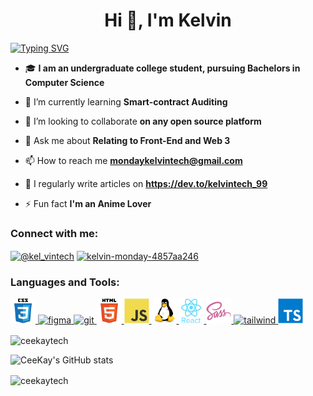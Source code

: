 <h1 align="center">Hi 👋, I'm Kelvin</h1>

<a href="https://git.io/typing-svg"><img src="https://readme-typing-svg.demolab.com?font=Fira+Code&size=21&pause=1000&color=1AA9F7&center=true&vCenter=true&width=435&lines=Computer+science+student+;A+Blockchain+Engineer;A+SmartContract+Engineer;+Security+Researcher+and+Writer;Open+source+Enthusiast" alt="Typing SVG" /></a>

- 🎓 **I am an undergraduate college student, pursuing Bachelors in Computer Science**

- 🌱 I’m currently learning **Smart-contract Auditing**

- 💞️ I’m looking to collaborate **on any open source platform**

- 💬 Ask me about **Relating to Front-End and Web 3**

- 📫 How to reach me **mondaykelvintech@gmail.com**

- 📝 I regularly write articles on **https://dev.to/kelvintech_99**

- ⚡ Fun fact **I'm an Anime Lover**

<h3 align="left">Connect with me:</h3>
<p align="left">
<a href="https://twitter.com/@kel_vintech" target="blank"><img align="center" src="https://raw.githubusercontent.com/rahuldkjain/github-profile-readme-generator/master/src/images/icons/Social/twitter.svg" alt="@kel_vintech" height="30" width="40" /></a>
  <a href="https://linkedin.com/in/kelvin-monday-4857aa246" target="blank"><img align="center" src="https://raw.githubusercontent.com/rahuldkjain/github-profile-readme-generator/master/src/images/icons/Social/linked-in-alt.svg" alt="kelvin-monday-4857aa246" height="30" width="40" /></a>
  
</p>

<h3 align="left">Languages and Tools:</h3>
<p align="left"> <a href="https://www.w3schools.com/css/" target="_blank" rel="noreferrer"> <img src="https://raw.githubusercontent.com/devicons/devicon/master/icons/css3/css3-original-wordmark.svg" alt="css3" width="40" height="40"/> </a> <a href="https://www.figma.com/" target="_blank" rel="noreferrer"> <img src="https://www.vectorlogo.zone/logos/figma/figma-icon.svg" alt="figma" width="40" height="40"/> </a> <a href="https://git-scm.com/" target="_blank" rel="noreferrer"> <img src="https://www.vectorlogo.zone/logos/git-scm/git-scm-icon.svg" alt="git" width="40" height="40"/> </a> <a href="https://www.w3.org/html/" target="_blank" rel="noreferrer"> <img src="https://raw.githubusercontent.com/devicons/devicon/master/icons/html5/html5-original-wordmark.svg" alt="html5" width="40" height="40"/> </a> <a href="https://developer.mozilla.org/en-US/docs/Web/JavaScript" target="_blank" rel="noreferrer"> <img src="https://raw.githubusercontent.com/devicons/devicon/master/icons/javascript/javascript-original.svg" alt="javascript" width="40" height="40"/> </a> <a href="https://www.linux.org/" target="_blank" rel="noreferrer"> <img src="https://raw.githubusercontent.com/devicons/devicon/master/icons/linux/linux-original.svg" alt="linux" width="40" height="40"/> </a>  <a href="https://reactjs.org/" target="_blank" rel="noreferrer"> <img src="https://raw.githubusercontent.com/devicons/devicon/master/icons/react/react-original-wordmark.svg" alt="react" width="40" height="40"/> </a> <a href="https://sass-lang.com" target="_blank" rel="noreferrer"> <img src="https://raw.githubusercontent.com/devicons/devicon/master/icons/sass/sass-original.svg" alt="sass" width="40" height="40"/> </a> <a href="https://tailwindcss.com/" target="_blank" rel="noreferrer"> <img src="https://www.vectorlogo.zone/logos/tailwindcss/tailwindcss-icon.svg" alt="tailwind" width="40" height="40"/> </a> <a href="https://www.typescriptlang.org/" target="_blank" rel="noreferrer"> <img src="https://raw.githubusercontent.com/devicons/devicon/master/icons/typescript/typescript-original.svg" alt="typescript" width="40" height="40"/> </a> </p>

<p><img align="center" src="https://github-readme-stats.vercel.app/api/top-langs?username=Kel-VinTech&show_icons=true&theme=midnight-purple&locale=en&layout=compact" alt="ceekaytech" /></p>

![CeeKay's GitHub stats](https://github-readme-stats.vercel.app/api?username=Kel-VinTech&theme=midnight-purple&show_icons=true)

<p><img align="center" src="https://github-readme-streak-stats.herokuapp.com/?user=Kel-VinTech&theme=midnight-purple" alt="ceekaytech" /></p>
